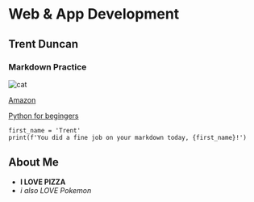 # Web & App Development
## Trent Duncan
### Markdown Practice

![cat](https://github.com/user-attachments/assets/6b6744e8-fd66-4cf4-92f6-1fb8edbe0f3b)

[Amazon](https://www.amazon.com/)

[Python for begingers](https://www.youtube.com/watch?v=kqtD5dpn9C8&pp=ygUUcHl0aG9uIGZvciBiZWdpbm5lcnM%3D)

```
first_name = 'Trent'
print(f'You did a fine job on your markdown today, {first_name}!')
```

## About Me

- **I LOVE PIZZA**
- *i also LOVE Pokemon*
